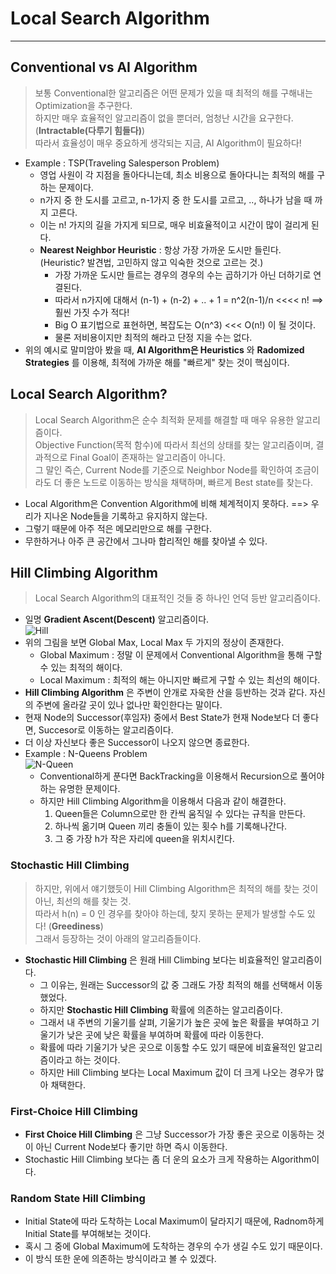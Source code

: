 # Local Search Algorithm
---
## Conventional vs AI Algorithm
> 보통 Conventional한 알고리즘은 어떤 문제가 있을 때 최적의 해를 구해내는 Optimization을 추구한다.  
> 하지만 매우 효율적인 알고리즘이 없을 뿐더러, 엄청난 시간을 요구한다.(__Intractable(다루기 힘들다)__)  
> 따라서 효율성이 매우 중요하게 생각되는 지금, AI Algorithm이 필요하다!  

- Example : TSP(Traveling Salesperson Problem)
  - 영업 사원이 각 지점을 돌아다니는데, 최소 비용으로 돌아다니는 최적의 해를 구하는 문제이다.
  - n가지 중 한 도시를 고르고, n-1가지 중 한 도시를 고르고, .., 하나가 남을 때 까지 고른다.
  - 이는 n! 가지의 길을 가지게 되므로, 매우 비효율적이고 시간이 많이 걸리게 된다.
  - __Nearest Neighbor Heuristic__ : 항상 가장 가까운 도시만 들린다. (Heuristic? 발견법, 고민하지 않고 익숙한 것으로 고르는 것.)
    - 가장 가까운 도시만 들르는 경우의 경우의 수는 곱하기가 아닌 더하기로 연결된다. 
    - 따라서 n가지에 대해서 (n-1) + (n-2) + .. + 1 = n^2(n-1)/n <<<< n! ==> 훨씬 가짓 수가 적다!
    - Big O 표기법으로 표현하면, 복잡도는 O(n^3) <<< O(n!) 이 될 것이다.
    - 물론 저비용이지만 최적의 해라고 단정 지을 수는 없다.
- 위의 예시로 말미암아 봤을 때, __AI Algorithm은 Heuristics__ 와 __Radomized Strategies__ 를 이용해, 최적에 가까운 해를 "빠르게" 찾는 것이 핵심이다.

## Local Search Algorithm?
> Local Search Algorithm은 순수 최적화 문제를 해결할 때 매우 유용한 알고리즘이다.  
> Objective Function(목적 함수)에 따라서 최선의 상태를 찾는 알고리즘이며, 결과적으로 Final Goal이 존재하는 알고리즘이 아니다.  
> 그 말인 즉슨, Current Node를 기준으로 Neighbor Node를 확인하여 조금이라도 더 좋은 노드로 이동하는 방식을 채택하며, 빠르게 Best state를 찾는다.  

- Local Algorithm은 Convention Algorithm에 비해 체계적이지 못하다. ==> 우리가 지나온 Node들을 기록하고 유지하지 않는다.
- 그렇기 때문에 아주 적은 메모리만으로 해를 구한다.
- 무한하거나 아주 큰 공간에서 그나마 합리적인 해를 찾아낼 수 있다.
## Hill Climbing Algorithm
> Local Search Algorithm의 대표적인 것들 중 하나인 언덕 등반 알고리즘이다.  
- 일명 __Gradient Ascent(Descent)__ 알고리즘이다.  
![Hill](https://user-images.githubusercontent.com/71700079/137448769-bd56f3a1-7209-4256-9cf0-f306be521bcc.PNG)  
- 위의 그림을 보면 Global Max, Local Max 두 가지의 정상이 존재한다.
  - Global Maximum : 정말 이 문제에서 Conventional Algorithm을 통해 구할 수 있는 최적의 해이다.
  - Local Maximum : 최적의 해는 아니지만 빠르게 구할 수 있는 최선의 해이다.
- __Hill Climbing Algorithm__ 은 주변이 안개로 자욱한 산을 등반하는 것과 같다. 자신의 주변에 올라갈 곳이 있나 없나만 확인한다는 말이다.
- 현재 Node의 Successor(후임자) 중에서 Best State가 현재 Node보다 더 좋다면, Succesor로 이동하는 알고리즘이다.
- 더 이상 자신보다 좋은 Successor이 나오지 않으면 종료한다.
- Example : N-Queens Problem  
  ![N-Queen](https://user-images.githubusercontent.com/71700079/137450491-254adf45-66af-4cd9-9d48-20163753a372.PNG)  
  - Conventional하게 푼다면 BackTracking을 이용해서 Recursion으로 풀어야 하는 유명한 문제이다.
  - 하지만 Hill Climbing Algorithm을 이용해서 다음과 같이 해결한다.  
    1. Queen들은 Column으로만 한 칸씩 움직일 수 있다는 규칙을 만든다.
    2. 하나씩 옮기며 Queen 끼리 충돌이 있는 횟수 h를 기록해나간다.
    3. 그 중 가장 h가 작은 자리에 queen을 위치시킨다.  
 
### Stochastic Hill Climbing
> 하지만, 위에서 얘기했듯이 Hill Climbing Algorithm은 최적의 해를 찾는 것이 아닌, 최선의 해를 찾는 것.  
> 따라서 h(n) = 0 인 경우를 찾아야 하는데, 찾지 못하는 문제가 발생할 수도 있다! (__Greediness__)  
> 그래서 등장하는 것이 아래의 알고리즘들이다.  
- __Stochastic Hill Climbing__ 은 원래 Hill Climbing 보다는 비효율적인 알고리즘이다.
  - 그 이유는, 원래는 Successor의 값 중 그래도 가장 최적의 해를 선택해서 이동했었다.
  - 하지만 __Stochastic Hill Climbing__ 확률에 의존하는 알고리즘이다.
  - 그래서 내 주변의 기울기를 살펴, 기울기가 높은 곳에 높은 확률을 부여하고 기울기가 낮은 곳에 낮은 확률을 부여하며 확률에 따라 이동한다.
  - 확률에 따라 기울기가 낮은 곳으로 이동할 수도 있기 때문에 비효율적인 알고리즘이라고 하는 것이다.
  - 하지만 Hill Climbing 보다는 Local Maximum 값이 더 크게 나오는 경우가 많아 채택한다.

### First-Choice Hill Climbing
- __First Choice Hill Climbing__ 은 그냥 Successor가 가장 좋은 곳으로 이동하는 것이 아닌 Current Node보다 좋기만 하면 즉시 이동한다.
- Stochastic Hill Climbing 보다는 좀 더 운의 요소가 크게 작용하는 Algorithm이다.

### Random State Hill Climbing
- Initial State에 따라 도착하는 Local Maximum이 달라지기 때문에, Radnom하게 Initial State를 부여해보는 것이다.
- 혹시 그 중에 Global Maximum에 도착하는 경우의 수가 생길 수도 있기 때문이다.
- 이 방식 또한 운에 의존하는 방식이라고 볼 수 있겠다.
